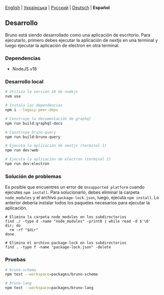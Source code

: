 [English](/docs/development.md) | [Українська](/docs/development_ua.md) | [Русский](/docs/development_ru.md) | [Deutsch](/docs/development_de.md) | **Español**

## Desarrollo

Bruno está siendo desarrollado como una aplicación de escritorio. Para ejecutarlo, primero debes ejecutar la aplicación de nextjs en una terminal y luego ejecutar la aplicación de electron en otra terminal.

### Dependencias

- NodeJS v18

### Desarrollo local

```bash
# Utiliza la versión 18 de nodejs
nvm use

# Instala las dependencias
npm i --legacy-peer-deps

# Construye la documentación de graphql
npm run build:graphql-docs

# Construye bruno-query
npm run build:bruno-query

# Ejecuta la aplicación de nextjs (terminal 1)
npm run dev:web

# Ejecuta la aplicación de electron (terminal 2)
npm run dev:electron
```

### Solución de problemas

Es posible que encuentres un error de `Unsupported platform` cuando ejecutes `npm install`. Para solucionarlo, debes eliminar la carpeta `node_modules` y el archivo `package-lock.json`, luego, ejecuta `npm install`. Lo anterior debería instalar todos los paquetes necesarios para ejecutar la aplicación.

```shell
# Elimina la carpeta node_modules en los subdirectorios
find ./ -type d -name "node_modules" -print0 | while read -d $'\0' dir; do
  rm -rf "$dir"
done

# Elimina el archivo package-lock en los subdirectorios
find . -type f -name "package-lock.json" -delete
```

### Pruebas

```bash
# bruno-schema
npm test --workspace=packages/bruno-schema

# bruno-lang
npm test --workspace=packages/bruno-lang
```
